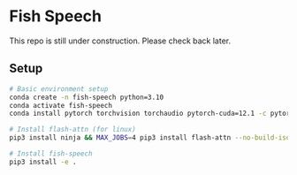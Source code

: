 # Fish Speech

This repo is still under construction. Please check back later.

## Setup
```bash
# Basic environment setup
conda create -n fish-speech python=3.10
conda activate fish-speech
conda install pytorch torchvision torchaudio pytorch-cuda=12.1 -c pytorch -c nvidia

# Install flash-attn (for linux)
pip3 install ninja && MAX_JOBS=4 pip3 install flash-attn --no-build-isolation

# Install fish-speech
pip3 install -e .
```
